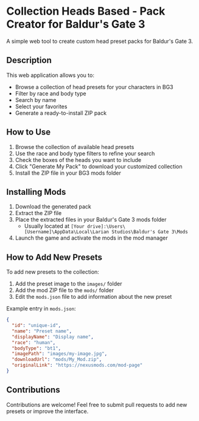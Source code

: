 # Collection Heads Based - Pack Creator for Baldur's Gate 3

A simple web tool to create custom head preset packs for Baldur's Gate 3.

## Description

This web application allows you to:

- Browse a collection of head presets for your characters in BG3
- Filter by race and body type
- Search by name
- Select your favorites
- Generate a ready-to-install ZIP pack

## How to Use

1. Browse the collection of available head presets
2. Use the race and body type filters to refine your search
3. Check the boxes of the heads you want to include
4. Click "Generate My Pack" to download your customized collection
5. Install the ZIP file in your BG3 mods folder

## Installing Mods

1. Download the generated pack
2. Extract the ZIP file
3. Place the extracted files in your Baldur's Gate 3 mods folder
   - Usually located at `[Your drive]:\Users\[Username]\AppData\Local\Larian Studios\Baldur's Gate 3\Mods`
4. Launch the game and activate the mods in the mod manager

## How to Add New Presets

To add new presets to the collection:

1. Add the preset image to the `images/` folder
2. Add the mod ZIP file to the `mods/` folder
3. Edit the `mods.json` file to add information about the new preset

Example entry in `mods.json`:

```json
{
  "id": "unique-id",
  "name": "Preset name",
  "displayName": "Display name",
  "race": "human",
  "bodyType": "bt1",
  "imagePath": "images/my-image.jpg",
  "downloadUrl": "mods/My_Mod.zip",
  "originalLink": "https://nexusmods.com/mod-page"
}
```

## Contributions

Contributions are welcome! Feel free to submit pull requests to add new presets or improve the interface.
